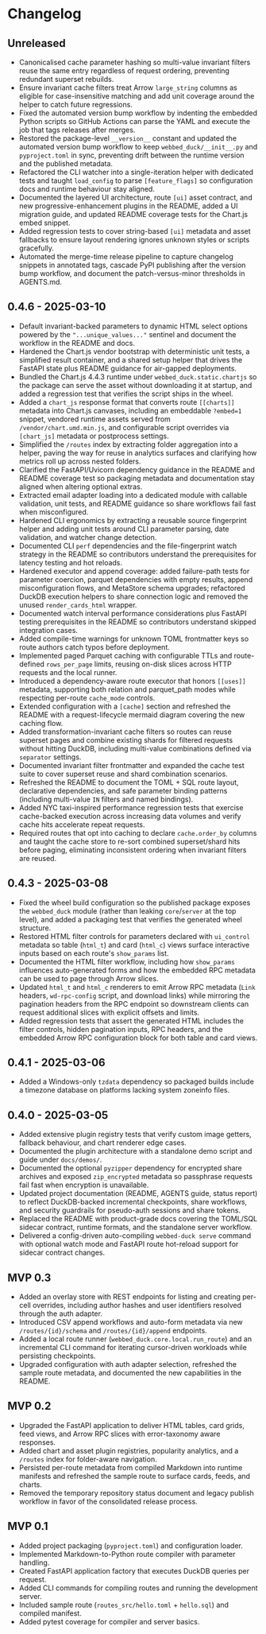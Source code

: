 # Changelog

## Unreleased

- Canonicalised cache parameter hashing so multi-value invariant filters reuse
  the same entry regardless of request ordering, preventing redundant
  superset rebuilds.
- Ensure invariant cache filters treat Arrow `large_string` columns as eligible
  for case-insensitive matching and add unit coverage around the helper to catch
  future regressions.
- Fixed the automated version bump workflow by indenting the embedded Python
  scripts so GitHub Actions can parse the YAML and execute the job that tags
  releases after merges.
- Restored the package-level `__version__` constant and updated the automated
  version bump workflow to keep `webbed_duck/__init__.py` and `pyproject.toml`
  in sync, preventing drift between the runtime version and the published
  metadata.
- Refactored the CLI watcher into a single-iteration helper with dedicated
  tests and taught `load_config` to parse `[feature_flags]` so configuration
  docs and runtime behaviour stay aligned.
- Documented the layered UI architecture, route `[ui]` asset contract, and new progressive-enhancement plugins in the README, added a UI migration guide, and updated README coverage tests for the Chart.js embed snippet.
- Added regression tests to cover string-based `[ui]` metadata and asset fallbacks to ensure layout rendering ignores unknown styles or scripts gracefully.
- Automated the merge-time release pipeline to capture changelog snippets in annotated tags, cascade PyPI publishing after the version bump workflow, and document the patch-versus-minor thresholds in AGENTS.md.

## 0.4.6 - 2025-03-10

- Default invariant-backed parameters to dynamic HTML select options powered by the
  `"...unique_values..."` sentinel and document the workflow in the README and docs.
- Hardened the Chart.js vendor bootstrap with deterministic unit tests, a
  simplified result container, and a shared setup helper that drives the
  FastAPI state plus README guidance for air-gapped deployments.
- Bundled the Chart.js 4.4.3 runtime under `webbed_duck.static.chartjs` so the
  package can serve the asset without downloading it at startup, and added a
  regression test that verifies the script ships in the wheel.
- Added a `chart_js` response format that converts route `[[charts]]` metadata into
  Chart.js canvases, including an embeddable `?embed=1` snippet, vendored
  runtime assets served from `/vendor/chart.umd.min.js`, and configurable
  script overrides via `[chart_js]` metadata or postprocess settings.
- Simplified the `/routes` index by extracting folder aggregation into a helper,
  paving the way for reuse in analytics surfaces and clarifying how metrics roll
  up across nested folders.
- Clarified the FastAPI/Uvicorn dependency guidance in the README and README
  coverage test so packaging metadata and documentation stay aligned when
  altering optional extras.
- Extracted email adapter loading into a dedicated module with callable
  validation, unit tests, and README guidance so share workflows fail fast when
  misconfigured.
- Hardened CLI ergonomics by extracting a reusable source fingerprint helper and
  adding unit tests around CLI parameter parsing, date validation, and watcher
  change detection.
- Documented CLI `perf` dependencies and the file-fingerprint watch strategy in
  the README so contributors understand the prerequisites for latency testing
  and hot reloads.
- Hardened executor and append coverage: added failure-path tests for parameter
  coercion, parquet dependencies with empty results, append misconfiguration
  flows, and MetaStore schema upgrades; refactored DuckDB execution helpers to
  share connection logic and removed the unused `render_cards_html` wrapper.
- Documented watch interval performance considerations plus FastAPI testing
  prerequisites in the README so contributors understand skipped integration
  cases.
- Added compile-time warnings for unknown TOML frontmatter keys so route authors
  catch typos before deployment.
- Implemented paged Parquet caching with configurable TTLs and route-defined
  `rows_per_page` limits, reusing on-disk slices across HTTP requests and the
  local runner.
- Introduced a dependency-aware route executor that honors `[[uses]]` metadata,
  supporting both relation and parquet_path modes while respecting per-route
  `cache_mode` controls.
- Extended configuration with a `[cache]` section and refreshed the README with
  a request-lifecycle mermaid diagram covering the new caching flow.
- Added transformation-invariant cache filters so routes can reuse superset
  pages and combine existing shards for filtered requests without hitting
  DuckDB, including multi-value combinations defined via `separator` settings.
- Documented invariant filter frontmatter and expanded the cache test suite to
  cover superset reuse and shard combination scenarios.
- Refreshed the README to document the TOML + SQL route layout, declarative
  dependencies, and safe parameter binding patterns (including multi-value
  `IN` filters and named bindings).
- Added NYC taxi-inspired performance regression tests that exercise
  cache-backed execution across increasing data volumes and verify cache hits
  accelerate repeat requests.
- Required routes that opt into caching to declare `cache.order_by` columns and
  taught the cache store to re-sort combined superset/shard hits before paging,
  eliminating inconsistent ordering when invariant filters are reused.

## 0.4.3 - 2025-03-08

- Fixed the wheel build configuration so the published package exposes the
  `webbed_duck` module (rather than leaking `core`/`server` at the top level),
  and added a packaging test that verifies the generated wheel structure.
- Restored HTML filter controls for parameters declared with `ui_control`
  metadata so table (`html_t`) and card (`html_c`) views surface interactive
  inputs based on each route's `show_params` list.
- Documented the HTML filter workflow, including how `show_params` influences
  auto-generated forms and how the embedded RPC metadata can be used to page
  through Arrow slices.
- Updated `html_t` and `html_c` renderers to emit Arrow RPC metadata (`Link`
  headers, `wd-rpc-config` script, and download links) while mirroring the
  pagination headers from the RPC endpoint so downstream clients can request
  additional slices with explicit offsets and limits.
- Added regression tests that assert the generated HTML includes the filter
  controls, hidden pagination inputs, RPC headers, and the embedded Arrow RPC
  configuration block for both table and card views.

## 0.4.1 - 2025-03-06

- Added a Windows-only `tzdata` dependency so packaged builds include a
  timezone database on platforms lacking system zoneinfo files.

## 0.4.0 - 2025-03-05

- Added extensive plugin registry tests that verify custom image getters,
  fallback behaviour, and chart renderer edge cases.
- Documented the plugin architecture with a standalone demo script and guide
  under `docs/demos/`.
- Documented the optional `pyzipper` dependency for encrypted share archives
  and exposed `zip_encrypted` metadata so passphrase requests fail fast when
  encryption is unavailable.
- Updated project documentation (README, AGENTS guide, status report) to reflect
  DuckDB-backed incremental checkpoints, share workflows, and security
  guardrails for pseudo-auth sessions and share tokens.
- Replaced the README with product-grade docs covering the TOML/SQL sidecar contract,
  runtime formats, and the standalone server workflow.
- Delivered a config-driven auto-compiling `webbed-duck serve` command with
  optional watch mode and FastAPI route hot-reload support for sidecar
  contract changes.

## MVP 0.3

- Added an overlay store with REST endpoints for listing and creating per-cell overrides, including author hashes and user identifiers resolved through the auth adapter.
- Introduced CSV append workflows and auto-form metadata via new `/routes/{id}/schema` and `/routes/{id}/append` endpoints.
- Added a local route runner (`webbed_duck.core.local.run_route`) and an incremental CLI command for iterating cursor-driven workloads while persisting checkpoints.
- Upgraded configuration with auth adapter selection, refreshed the sample route metadata, and documented the new capabilities in the README.

## MVP 0.2

- Upgraded the FastAPI application to deliver HTML tables, card grids, feed views, and Arrow RPC slices with error-taxonomy
  aware responses.
- Added chart and asset plugin registries, popularity analytics, and a `/routes` index for folder-aware navigation.
- Persisted per-route metadata from compiled Markdown into runtime manifests and refreshed the sample route to surface cards,
  feeds, and charts.
- Removed the temporary repository status document and legacy publish workflow in favor of the consolidated release process.

## MVP 0.1

- Added project packaging (`pyproject.toml`) and configuration loader.
- Implemented Markdown-to-Python route compiler with parameter handling.
- Created FastAPI application factory that executes DuckDB queries per request.
- Added CLI commands for compiling routes and running the development server.
- Included sample route (`routes_src/hello.toml` + `hello.sql`) and compiled manifest.
- Added pytest coverage for compiler and server basics.
